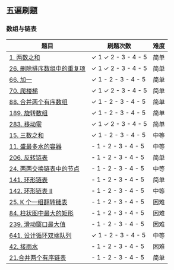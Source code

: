 ## 五遍刷题

### 数组与链表

| 题目                                                         | 刷题次数                                       | 难度 |
| ------------------------------------------------------------ | ---------------------------------------------- | ---------------------------------------------- |
| [1. 两数之和](https://leetcode-cn.com/problems/two-sum/)     | &check;  1   &check;   2   -    3  -   4   - 5 |简单|
| [26. 删除排序数组中的重复项](https://leetcode-cn.com/problems/remove-duplicates-from-sorted-array/) | &check;  1   &check;   2   -    3  -   4   - 5 |简单|
| [66. 加一](https://leetcode-cn.com/problems/plus-one/)  | &check;  1   -   2   -    3  -   4   - 5       |简单|
| [70. 爬楼梯](https://leetcode-cn.com/problems/climbing-stairs/) | &check;  1   &check;   2   -    3  -   4   - 5 |简单|
| [88. 合并两个有序数组](https://leetcode-cn.com/problems/merge-sorted-array/) | &check;  1   -   2   -    3  -   4   - 5       |简单|
| [189. 旋转数组](https://leetcode-cn.com/problems/rotate-array/) | &check;  1   -   2   -    3  -   4   - 5       |简单|
| [283. 移动零](https://leetcode-cn.com/problems/move-zeroes/) | &check;  1   &check;   2   -    3  -   4   - 5 |简单|
| [15. 三数之和](https://leetcode-cn.com/problems/3sum/)       | &check; 1   -   2   -    3  -   4   - 5 |中等|
| [11. 盛最多水的容器](https://leetcode-cn.com/problems/container-with-most-water/) | -  1   -   2   -    3  -   4   - 5 |中等|
| [206. 反转链表](https://leetcode-cn.com/problems/reverse-linked-list/) | -  1   -   2   -    3  -   4   - 5 |简单|
| [24. 两两交换链表中的节点](https://leetcode-cn.com/problems/swap-nodes-in-pairs/) | -  1   -   2   -    3  -   4   - 5 |中等|
| [141. 环形链表](https://leetcode-cn.com/problems/linked-list-cycle/) | -  1   -   2   -    3  -   4   - 5 |简单|
| [142. 环形链表 II](https://leetcode-cn.com/problems/linked-list-cycle-ii/) | -  1   -   2   -    3  -   4   - 5 |中等|
| [25. K 个一组翻转链表](https://leetcode-cn.com/problems/reverse-nodes-in-k-group/) | -  1   -   2   -    3  -   4   - 5 |困难|
| [84. 柱状图中最大的矩形](https://leetcode-cn.com/problems/largest-rectangle-in-histogram/) | -  1   -   2   -    3  -   4   - 5 |困难|
| [239. 滑动窗口最大值](https://leetcode-cn.com/problems/sliding-window-maximum/) | -  1   -   2   -    3  -   4   - 5 |困难|
| [641. 设计循环双端队列](https://leetcode-cn.com/problems/design-circular-deque/) | &check;  1   -   2   -    3  -   4   - 5 |中等|
| [42. 接雨水](https://leetcode-cn.com/problems/trapping-rain-water/) | -  1   -   2   -    3  -   4   - 5 |困难|
| [21.合并两个有序链表](https://leetcode-cn.com/problems/merge-two-sorted-lists/) | -  1   -   2   -    3  -   4   - 5 |简单|

